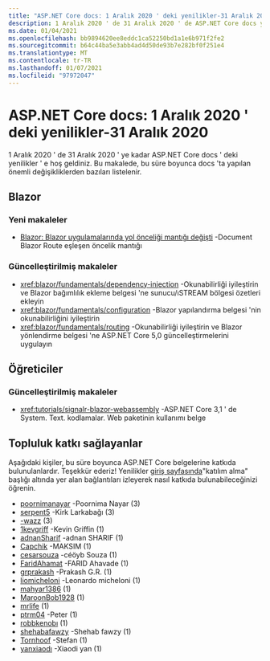 ```yaml
---
title: "ASP.NET Core docs: 1 Aralık 2020 ' deki yenilikler-31 Aralık 2020"
description: 1 Aralık 2020 ' de 31 Aralık 2020 ' de ASP.NET Core docs yenilikleri.
ms.date: 01/04/2021
ms.openlocfilehash: bb9894620ee8eddc1ca52250bd1a1e6b971f2fe2
ms.sourcegitcommit: b64c44ba5e3abb4ad4d50de93b7e282bf0f251e4
ms.translationtype: MT
ms.contentlocale: tr-TR
ms.lasthandoff: 01/07/2021
ms.locfileid: "97972047"
---
```

# <a name="aspnet-core-docs-whats-new-for-december-1-2020---december-31-2020"></a>ASP.NET Core docs: 1 Aralık 2020 ' deki yenilikler-31 Aralık 2020

1 Aralık 2020 ' de 31 Aralık 2020 ' ye kadar ASP.NET Core docs ' deki yenilikler ' e hoş geldiniz. Bu makalede, bu süre boyunca docs 'ta yapılan önemli değişikliklerden bazıları listelenir.

## <a name="blazor"></a>Blazor

### <a name="new-articles"></a>Yeni makaleler

- [Blazor: Blazor uygulamalarında yol önceliği mantığı değişti](/dotnet/core/compatibility/aspnet-core/5.0/blazor-routing-logic-changed) -Document Blazor Route eşleşen öncelik mantığı

### <a name="updated-articles"></a>Güncelleştirilmiş makaleler

- <xref:blazor/fundamentals/dependency-injection> -Okunabilirliği iyileştirin ve Blazor bağımlılık ekleme belgesi 'ne sunucu/ıSTREAM bölgesi özetleri ekleyin
- <xref:blazor/fundamentals/configuration> -Blazor yapılandırma belgesi 'nin okunabilirliğini iyileştirin
- <xref:blazor/fundamentals/routing> -Okunabilirliği iyileştirin ve Blazor yönlendirme belgesi 'ne ASP.NET Core 5,0 güncelleştirmelerini uygulayın

## <a name="tutorials"></a>Öğreticiler

### <a name="updated-articles"></a>Güncelleştirilmiş makaleler

- <xref:tutorials/signalr-blazor-webassembly> -ASP.NET Core 3,1 ' de System. Text. kodlamalar. Web paketinin kullanımı belge

## <a name="community-contributors"></a>Topluluk katkı sağlayanlar

Aşağıdaki kişiler, bu süre boyunca ASP.NET Core belgelerine katkıda bulunulanlardır. Teşekkür ederiz! Yenilikler [giriş sayfasında](index.yml)"katılım alma" başlığı altında yer alan bağlantıları izleyerek nasıl katkıda bulunabileceğinizi öğrenin.

- [poornimanayar](https://github.com/poornimanayar) -Poornima Nayar (3)
- [serpent5](https://github.com/serpent5) -Kirk Larkabağı (3)
- [-wazz](https://github.com/the-wazz) (3)
- [1kevgriff](https://github.com/1kevgriff) -Kevin Griffin (1)
- [adnanSharif](https://github.com/adnanSharif) -adnan SHARIF (1)
- [Capchik](https://github.com/CAPCHIK) -MAKSIM (1)
- [cesarsouza](https://github.com/cesarsouza) -céöyb Souza (1)
- [FaridAhamat](https://github.com/FaridAhamat) -FARID Ahavade (1)
- [grprakash](https://github.com/grprakash) -Prakash G.R. (1)
- [liomicheloni](https://github.com/leomicheloni) -Leonardo micheloni (1)
- [mahyar1386](https://github.com/mahyar1386) (1)
- [MaroonBob1928](https://github.com/MaroonBob1928) (1)
- [mrlife](https://github.com/mrlife) (1)
- [ptrm04](https://github.com/ptrm04) -Peter (1)
- [robbkenobı](https://github.com/robbkenobi) (1)
- [shehabafawzy](https://github.com/shehabafawzy) -Shehab fawzy (1)
- [Tornhoof](https://github.com/Tornhoof) -Stefan (1)
- [yanxiaodı](https://github.com/yanxiaodi) -Xiaodi yan (1)
